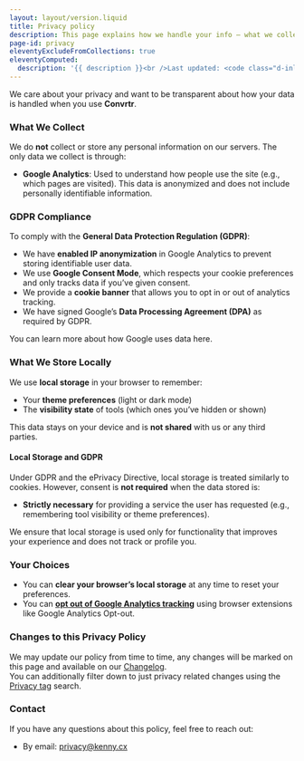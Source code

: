 ```yaml
---
layout: layout/version.liquid
title: Privacy policy
description: This page explains how we handle your info — what we collect, why we need it, and how we keep it safe.
page-id: privacy
eleventyExcludeFromCollections: true
eleventyComputed:
  description: '{{ description }}<br />Last updated: <code class="d-inline-flex px-2 bg-success bg-opacity-10 border border-success border-opacity-10 rounded-2">{{ lastmod | date: "%B %d, %Y" }}</code>'
---
```




We care about your privacy and want to be transparent about how your data is handled when you use **Convrtr**.

### What We Collect

We do **not** collect or store any personal information on our servers. The only data we collect is through:

- **Google Analytics**: Used to understand how people use the site (e.g., which pages are visited). This data is anonymized and does not include personally identifiable information.

### GDPR Compliance

To comply with the **General Data Protection Regulation (GDPR)**:

- We have **enabled IP anonymization** in Google Analytics to prevent storing identifiable user data.
- We use **Google Consent Mode**, which respects your cookie preferences and only tracks data if you’ve given consent.
- We provide a **cookie banner** that allows you to opt in or out of analytics tracking.
- We have signed Google’s **Data Processing Agreement (DPA)** as required by GDPR.

You can learn more about how Google uses data here.

### What We Store Locally

We use **local storage** in your browser to remember:

- Your **theme preferences** (light or dark mode)
- The **visibility state** of tools (which ones you’ve hidden or shown)

This data stays on your device and is **not shared** with us or any third parties.

#### Local Storage and GDPR

Under GDPR and the ePrivacy Directive, local storage is treated similarly to cookies. However, consent is **not required** when the data stored is:

- **Strictly necessary** for providing a service the user has requested (e.g., remembering tool visibility or theme preferences).

We ensure that local storage is used only for functionality that improves your experience and does not track or profile you.

### Your Choices

- You can **clear your browser’s local storage** at any time to reset your preferences.
- You can **[opt out of Google Analytics tracking](https://support.google.com/analytics/answer/181881)** using browser extensions like Google Analytics Opt-out.

### Changes to this Privacy Policy

We may update our policy from time to time, any changes will be marked on this page and available on our [Changelog](/changelog).  
You can additionally filter down to just privacy related changes using the [Privacy tag](/changelog/tag/privacy/ "Changelog filter for privacy related updates") search.

### Contact

If you have any questions about this policy, feel free to reach out:

- By email: [privacy@kenny.cx](mailto:privacy@kenny.cx "Send me an email")
